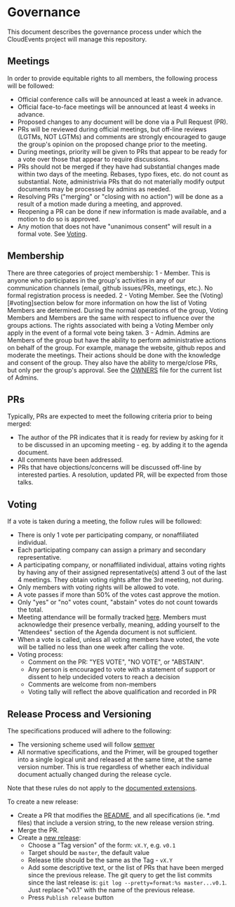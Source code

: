 # Governance

This document describes the governance process under which the CloudEvents
project will manage this repository.

## Meetings

In order to provide equitable rights to all members,
the following process will be followed:

* Official conference calls will be announced at least a week in advance.
* Official face-to-face meetings will be announced at least 4 weeks in
  advance.
* Proposed changes to any document will be done via a Pull Request (PR).
* PRs will be reviewed during official meetings, but off-line reviews
  (LGTMs, NOT LGTMs) and comments are strongly encouraged to gauge the
  group's opinion on the proposed change prior to the meeting.
* During meetings, priority will be given to PRs that appear to be ready for
  a vote over those that appear to require discussions.
* PRs should not be merged if they have had substantial changes made within
  two days of the meeting.
  Rebases, typo fixes, etc. do not count as substantial.
  Note, administrivia PRs that do not materially modify output documents
  may be processed by admins as needed.
* Resolving PRs ("merging" or "closing with no action") will be done as a
  result of a motion made during a meeting, and approved.
* Reopening a PR can be done if new information is made available, and a
  motion to do so is approved.
* Any motion that does not have "unanimous consent" will result in a formal
  vote. See [Voting](#voting).

## Membership

There are three categories of project membership:
1 - Member. This is anyone who participates in the group's activities in any
    of our communication channels (email, github issues/PRs, meetings, etc.).
    No formal registration process is needed.
2 - Voting Member. See the (Voting)[#voting]section below for more information
    on how the list of Voting Members are determined. During the normal
    operations of the group, Voting Members and Members are the same with
    respect to influence over the groups actions. The rights associated with
    being a Voting Member only apply in the event of a formal vote being taken.
3 - Admin. Admins are Members of the group but have the ability to perform
    administrative actions on behalf of the group. For example, manage the
    website, github repos and moderate the meetings. Their actions should
    be done with the knowledge and consent of the group. They also have the
    ability to merge/close PRs, but only per the group's approval. See
    the [OWNERS](OWNERS) file for the current list of Admins.

## PRs

Typically, PRs are expected to meet the following criteria prior to being
merged:

* The author of the PR indicates that it is ready for review by asking for it
  to be discussed in an upcoming meeting - eg. by adding it to the agenda
  document.
* All comments have been addressed.
* PRs that have objections/concerns will be discussed off-line by interested
  parties. A resolution, updated PR, will be expected from those talks.

## Voting

If a vote is taken during a meeting, the follow rules will be followed:

* There is only 1 vote per participating company, or nonaffiliated individual.
* Each participating company can assign a primary and secondary representative.
* A participating company, or nonaffiliated individual, attains voting rights
  by having any of their assigned representative(s) attend 3 out of the last
  4 meetings. They obtain voting rights after the 3rd meeting, not during.
* Only members with voting rights will be allowed to vote.
* A vote passes if more than 50% of the votes cast approve the motion.
* Only "yes" or "no" votes count, "abstain" votes do not count towards the
  total.
* Meeting attendance will be formally tracked
  [here](https://docs.google.com/spreadsheets/d/1bw5s9sC2ggYyAiGJHEk7xm-q2KG6jyrfBy69ifkdmt0/edit#gid=0).
  Members must acknowledge their presence verbally, meaning, adding yourself
  to the "Attendees" section of the Agenda document is not sufficient.
* When a vote is called, unless all voting members have voted, the vote will be
  tallied no less than one week after calling the vote.
* Voting process:
  * Comment on the PR: "YES VOTE", "NO VOTE", or "ABSTAIN".
  * Any person is encouraged to vote with a statement of support or dissent to
    help undecided voters to reach a decision
  * Comments are welcome from non-members
  * Voting tally will reflect the above qualification and recorded in PR

## Release Process and Versioning

The specifications produced will adhere to the following:
* The versioning scheme used will follow [semver](https://semver.org/)
* All normative specifications, and the Primer, will be grouped together into
  a single logical unit and released at the same time, at the same version
  number. This is true regardless of whether each individual document actually
  changed during the release cycle.

Note that these rules do not apply to the
[documented extensions](documented-extensions.md).

To create a new release:
* Create a PR that modifies the [README](README.md), and all specifications
  (ie. *.md files) that include a version string, to the new release
  version string.
* Merge the PR.
* Create a [new release](https://github.com/cloudevents/spec/releases/new):
  * Choose a "Tag version" of the form: `vX.Y`, e.g. `v0.1`
  * Target should be `master`, the default value
  * Release title should be the same as the Tag - `vX.Y`
  * Add some descriptive text, or the list of PRs that have been merged
    since the previous release.
    The git query to get the list commits since the last release is:
    `git log --pretty=format:%s master...v0.1`.
    Just replace "v0.1" with the name of the previous release.
  * Press `Publish release` button

